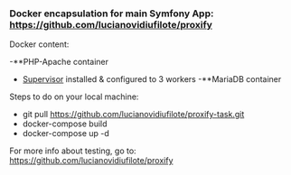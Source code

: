 ### Docker encapsulation for main Symfony App: https://github.com/lucianovidiufilote/proxify

Docker content:

-**PHP-Apache container
  - [Supervisor](http://supervisord.org/) installed & configured to 3 workers
-**MariaDB container




Steps to do on your local machine:
- git pull https://github.com/lucianovidiufilote/proxify-task.git
- docker-compose build
- docker-compose up -d


For more info about testing, go to: https://github.com/lucianovidiufilote/proxify 
